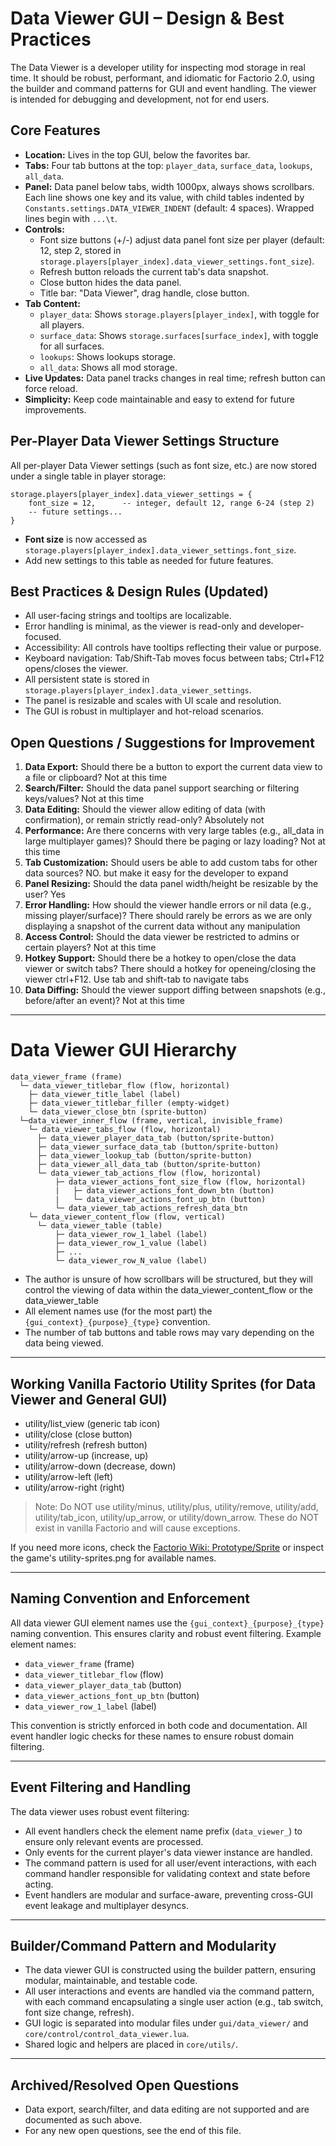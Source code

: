 # Data Viewer GUI – Design & Best Practices

The Data Viewer is a developer utility for inspecting mod storage in real time. It should be robust, performant, and idiomatic for Factorio 2.0, using the builder and command patterns for GUI and event handling. The viewer is intended for debugging and development, not for end users.

## Core Features
- **Location:** Lives in the top GUI, below the favorites bar.
- **Tabs:** Four tab buttons at the top: `player_data`, `surface_data`, `lookups`, `all_data`.
- **Panel:** Data panel below tabs, width 1000px, always shows scrollbars. Each line shows one key and its value, with child tables indented by `Constants.settings.DATA_VIEWER_INDENT` (default: 4 spaces). Wrapped lines begin with `...\t`.
- **Controls:**
  - Font size buttons (+/-) adjust data panel font size per player (default: 12, step 2, stored in `storage.players[player_index].data_viewer_settings.font_size`).
  - Refresh button reloads the current tab's data snapshot.
  - Close button hides the data panel.
  - Title bar: "Data Viewer", drag handle, close button.
- **Tab Content:**
  - `player_data`: Shows `storage.players[player_index]`, with toggle for all players.
  - `surface_data`: Shows `storage.surfaces[surface_index]`, with toggle for all surfaces.
  - `lookups`: Shows lookups storage.
  - `all_data`: Shows all mod storage.
- **Live Updates:** Data panel tracks changes in real time; refresh button can force reload.
- **Simplicity:** Keep code maintainable and easy to extend for future improvements.

## Per-Player Data Viewer Settings Structure

All per-player Data Viewer settings (such as font size, etc.) are now stored under a single table in player storage:

```
storage.players[player_index].data_viewer_settings = {
    font_size = 12,      -- integer, default 12, range 6-24 (step 2)
    -- future settings...
}
```

- **Font size** is now accessed as `storage.players[player_index].data_viewer_settings.font_size`.
- Add new settings to this table as needed for future features.

## Best Practices & Design Rules (Updated)

- All user-facing strings and tooltips are localizable.
- Error handling is minimal, as the viewer is read-only and developer-focused.
- Accessibility: All controls have tooltips reflecting their value or purpose.
- Keyboard navigation: Tab/Shift-Tab moves focus between tabs; Ctrl+F12 opens/closes the viewer.
- All persistent state is stored in `storage.players[player_index].data_viewer_settings`.
- The panel is resizable and scales with UI scale and resolution.
- The GUI is robust in multiplayer and hot-reload scenarios.

## Open Questions / Suggestions for Improvement

1. **Data Export:** Should there be a button to export the current data view to a file or clipboard?
Not at this time
2. **Search/Filter:** Should the data panel support searching or filtering keys/values?
Not at this time
3. **Data Editing:** Should the viewer allow editing of data (with confirmation), or remain strictly read-only?
Absolutely not
4. **Performance:** Are there concerns with very large tables (e.g., all_data in large multiplayer games)? Should there be paging or lazy loading?
Not at this time
5. **Tab Customization:** Should users be able to add custom tabs for other data sources?
NO. but make it easy for the developer to expand
6. **Panel Resizing:** Should the data panel width/height be resizable by the user?
Yes
7. **Error Handling:** How should the viewer handle errors or nil data (e.g., missing player/surface)?
There should rarely be errors as we are only displaying a snapshot of the current data without any manipulation
8. **Access Control:** Should the data viewer be restricted to admins or certain players?
Not at this time
9. **Hotkey Support:** Should there be a hotkey to open/close the data viewer or switch tabs?
There should a hotkey for openeing/closing the viewer ctrl+F12. Use tab and shift-tab to navigate tabs
10. **Data Diffing:** Should the viewer support diffing between snapshots (e.g., before/after an event)?
Not at this time

---

# Data Viewer GUI Hierarchy

```
data_viewer_frame (frame)
  └─ data_viewer_titlebar_flow (flow, horizontal)
    ├─ data_viewer_title_label (label)
    ├─ data_viewer_titlebar_filler (empty-widget)
    └─ data_viewer_close_btn (sprite-button)
  └─data_viewer_inner_flow (frame, vertical, invisible_frame)
    └─ data_viewer_tabs_flow (flow, horizontal)
      ├─ data_viewer_player_data_tab (button/sprite-button)
      ├─ data_viewer_surface_data_tab (button/sprite-button)
      ├─ data_viewer_lookup_tab (button/sprite-button)
      ├─ data_viewer_all_data_tab (button/sprite-button)
      └─ data_viewer_tab_actions_flow (flow, horizontal)
          ├─ data_viewer_actions_font_size_flow (flow, horizontal)
          |   ├─ data_viewer_actions_font_down_btn (button)
          |   └─ data_viewer_actions_font_up_btn (button)
          └─ data_viewer_tab_actions_refresh_data_btn
    └─ data_viewer_content_flow (flow, vertical)
      └─ data_viewer_table (table)
          ├─ data_viewer_row_1_label (label)
          ├─ data_viewer_row_1_value (label)
          ├─ ...
          └─ data_viewer_row_N_value (label)
```
- The author is unsure of how scrollbars will be structured, but they will control the viewing of data within the data_viewer_content_flow or the data_viewer_table
- All element names use (for the most part) the `{gui_context}_{purpose}_{type}` convention.
- The number of tab buttons and table rows may vary depending on the data being viewed.

---

<!--
The Data_Viewer:

This is a component to aid in debugging only. 
It's purpose is to provide the ability to view the state of the stored data at anytime.
The data viewer's gui should live in the top gui underneath the fave bar. it should have 4 buttons, acting as tabs at the top labeled "player_data", "surface_data", "lookups", "all_data"
Include another pair of buttons to increase the font size used for the data panel and update the data panel immediately upon any changes in this value. use a plus button minus button functionality for this. minus decrease the font size by one and the plus button increase the font-size by 1 for each click. use appropriate icons for these buttons. The default size sohuld be 12. This should be stored per player at storage.players[player_index].data_viewer_settings.font_size
There should be another button to "Refresh Data" the data on the top row off to the right. and another button to close the data panel. Use an appropriate icon to display this button and make "Refresh Data" to be the tooltip
Above all this should be a standard factorio title bar. The title is "Data Viewer" then a drag handle and finally a close button "X" to close the dialog

The data panel will be toggled by the data_panel_close button
the purpose of the data panel is to show the relevant data to what tab is selected in the top row
player_data will show the data from the current player -> storage.players[player_index] and there should be a way to toggle between the current player and all player data in the tab content display
surface_data will show the data from the current player -> storage.surfaces[surface_index] and there should be a way to toggle between the current player and all surface data in the tab content display
lookups will show the data for the lookups storage

when a tab is clicked, the viewer should load the snapshot of the current data appropriate to the selected tab, and should track it in the panel in realtime. Additionally, any data in the panel can be refreshed at any time by clicking on the refresh data button

display strategies will change as the mod develops and testing continues. Make the code super-maintainable and easy to navigate for future improvements

## Display Strategy
each line of data should only show one key and it value, which may be further broken down in to the child tables, etc. Once again each line should only show one key and it's value. show nil if nil. successive children should be indented by Constants.settings.DATA_VIEWER_INDENT or 4 (default) spaces 

Any wrapped lines should begin with "..." \t

implore scrollbars at all times to pan through the data. although the width should be a max amount of say 1000

the data panel should be 1000 wide.

the tabs and buttons specified should arrange horizontally in the top row of the gui.
the data panel sohuld be the same width and show below the tabs. Create a button handle the opening and closing of the data panel in the top row as well

keep things very simple as this only a dev utility
-->
## Working Vanilla Factorio Utility Sprites (for Data Viewer and General GUI)

- utility/list_view         (generic tab icon)
- utility/close             (close button)
- utility/refresh           (refresh button)
- utility/arrow-up          (increase, up)
- utility/arrow-down        (decrease, down)
- utility/arrow-left        (left)
- utility/arrow-right       (right)

> Note: Do NOT use utility/minus, utility/plus, utility/remove, utility/add, utility/tab_icon, utility/up_arrow, or utility/down_arrow. These do NOT exist in vanilla Factorio and will cause exceptions.

If you need more icons, check the [Factorio Wiki: Prototype/Sprite](https://wiki.factorio.com/Prototype/Sprite#Sprites) or inspect the game's utility-sprites.png for available names.

---

## Naming Convention and Enforcement

All data viewer GUI element names use the `{gui_context}_{purpose}_{type}` naming convention. This ensures clarity and robust event filtering. Example element names:
- `data_viewer_frame` (frame)
- `data_viewer_titlebar_flow` (flow)
- `data_viewer_player_data_tab` (button)
- `data_viewer_actions_font_up_btn` (button)
- `data_viewer_row_1_label` (label)

This convention is strictly enforced in both code and documentation. All event handler logic checks for these names to ensure robust domain filtering.

---

## Event Filtering and Handling

The data viewer uses robust event filtering:
- All event handlers check the element name prefix (`data_viewer_`) to ensure only relevant events are processed.
- Only events for the current player's data viewer instance are handled.
- The command pattern is used for all user/event interactions, with each command handler responsible for validating context and state before acting.
- Event handlers are modular and surface-aware, preventing cross-GUI event leakage and multiplayer desyncs.

---

## Builder/Command Pattern and Modularity

- The data viewer GUI is constructed using the builder pattern, ensuring modular, maintainable, and testable code.
- All user interactions and events are handled via the command pattern, with each command encapsulating a single user action (e.g., tab switch, font size change, refresh).
- GUI logic is separated into modular files under `gui/data_viewer/` and `core/control/control_data_viewer.lua`.
- Shared logic and helpers are placed in `core/utils/`.

---

## Archived/Resolved Open Questions

- Data export, search/filter, and data editing are not supported and are documented as such above.
- For any new open questions, see the end of this file.
